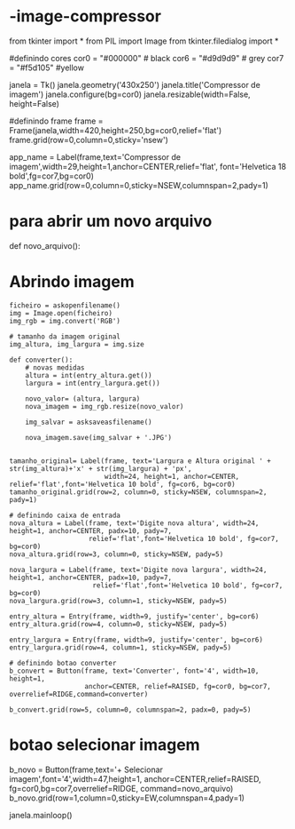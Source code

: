 # -image-compressor

from tkinter import *
from PIL import Image
from tkinter.filedialog import *

#definindo cores
cor0 = "#000000"  # black
cor6 = "#d9d9d9"  # grey
cor7 = "#f5d105"  #yellow

janela = Tk()
janela.geometry('430x250')
janela.title('Compressor de imagem')
janela.configure(bg=cor0)
janela.resizable(width=False, height=False)

#definindo frame
frame = Frame(janela,width=420,height=250,bg=cor0,relief='flat')
frame.grid(row=0,column=0,sticky='nsew')

app_name = Label(frame,text='Compressor de imagem',width=29,height=1,anchor=CENTER,relief='flat',
                 font='Helvetica 18 bold',fg=cor7,bg=cor0)
app_name.grid(row=0,column=0,sticky=NSEW,columnspan=2,pady=1)

# para abrir um novo arquivo
def novo_arquivo():
 # Abrindo imagem
    ficheiro = askopenfilename()
    img = Image.open(ficheiro)
    img_rgb = img.convert('RGB')

    # tamanho da imagem original
    img_altura, img_largura = img.size

    def converter():
        # novas medidas
        altura = int(entry_altura.get())
        largura = int(entry_largura.get())

        novo_valor= (altura, largura)
        nova_imagem = img_rgb.resize(novo_valor)

        img_salvar = asksaveasfilename()

        nova_imagem.save(img_salvar + '.JPG')


    tamanho_original= Label(frame, text='Largura e Altura original ' + str(img_altura)+'x' + str(img_largura) + 'px',
                            width=24, height=1, anchor=CENTER, relief='flat',font='Helvetica 10 bold', fg=cor6, bg=cor0)
    tamanho_original.grid(row=2, column=0, sticky=NSEW, columnspan=2, pady=1)

    # definindo caixa de entrada
    nova_altura = Label(frame, text='Digite nova altura', width=24, height=1, anchor=CENTER, padx=10, pady=7,
                        relief='flat',font='Helvetica 10 bold', fg=cor7, bg=cor0)
    nova_altura.grid(row=3, column=0, sticky=NSEW, pady=5)

    nova_largura = Label(frame, text='Digite nova largura', width=24, height=1, anchor=CENTER, padx=10, pady=7,
                         relief='flat',font='Helvetica 10 bold', fg=cor7, bg=cor0)
    nova_largura.grid(row=3, column=1, sticky=NSEW, pady=5)

    entry_altura = Entry(frame, width=9, justify='center', bg=cor6)
    entry_altura.grid(row=4, column=0, sticky=NSEW, pady=5)

    entry_largura = Entry(frame, width=9, justify='center', bg=cor6)
    entry_largura.grid(row=4, column=1, sticky=NSEW, pady=5)

    # definindo botao converter
    b_convert = Button(frame, text='Converter', font='4', width=10, height=1,
                       anchor=CENTER, relief=RAISED, fg=cor0, bg=cor7, overrelief=RIDGE,command=converter)

    b_convert.grid(row=5, column=0, columnspan=2, padx=0, pady=5)

# botao selecionar imagem
b_novo = Button(frame,text='+ Selecionar imagem',font='4',width=47,height=1,
                anchor=CENTER,relief=RAISED, fg=cor0,bg=cor7,overrelief=RIDGE, command=novo_arquivo)
b_novo.grid(row=1,column=0,sticky=EW,columnspan=4,pady=1)

janela.mainloop()
